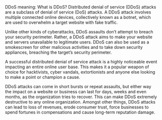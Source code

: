 DDoS meaning: What is DDoS?
Distributed denial of service (DDoS) attacks are a subclass of denial of service (DoS) attacks. A DDoS attack involves multiple connected online devices, 
collectively known as a botnet, which are used to overwhelm a target website with fake traffic.

Unlike other kinds of cyberattacks, DDoS assaults don’t attempt to breach your security perimeter. Rather, a DDoS attack aims to make your website and 
servers unavailable to legitimate users. DDoS can also be used as a smokescreen for other malicious activities and to take down security appliances, breaching the target’s security perimeter.

A successful distributed denial of service attack is a highly noticeable event impacting an entire online user base. This makes it a popular weapon of choice 
for hacktivists, cyber vandals, extortionists and anyone else looking to make a point or champion a cause.

DDoS attacks can come in short bursts or repeat assaults, but either way the impact on a website or business can last for days, weeks and even months, as the organization tries to recover. This can make DDoS extremely destructive to any online organization. Amongst other things, DDoS attacks can lead to loss of revenues, erode consumer trust, force businesses to spend fortunes in compensations and cause long-term reputation damage.


